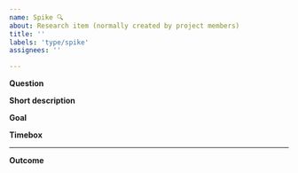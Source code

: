 ```yaml
---
name: Spike 🔍
about: Research item (normally created by project members)
title: ''
labels: 'type/spike'
assignees: ''

---
```

**Question**
<!--
A short sentence that captures the problem we need to research. Should be in the form of a question.
-->

**Short description**
<!--
A clear and concise description of what the problem is.
-->

**Goal**
<!--
A clear statement of what we want to get out of this spike. Stories? Information?
An either/or decision? etc.
-->

**Timebox**
<!--
The expected time investment.
-->

---

**Outcome**
<!--
Write up your findings here.  Please include the following (if any have been created) :
- Screenshots
- Design/architecture diagrams
- WEP
- PR/FAQ
-->

